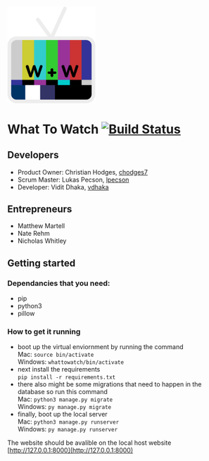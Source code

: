 <img src="LogoColor.png" alt="logo" width="200">

# What To Watch [![Build Status](https://travis-ci.com/chodges7/WhatToWatch.svg?branch=master)](https://travis-ci.com/chodges7/WhatToWatch)

## Developers
* Product Owner: Christian Hodges, [chodges7](https://github.com/chodges7)
* Scrum Master: Lukas Pecson, [lpecson](https://github.com/lpecson)
* Developer: Vidit Dhaka, [vdhaka](https://github.com/vdhaka)

## Entrepreneurs
* Matthew Martell
* Nate Rehm
* Nicholas Whitley

## Getting started
### Dependancies that you need:
* pip
* python3
* pillow

### How to get it running
* boot up the virtual enviornment by running the command  
Mac: ```source bin/activate```  
Windows: ```whattowatch/bin/activate```  
* next install the requirements  
```pip install -r requirements.txt```
* there also might be some migrations that need to happen in the database so run this command  
Mac: ```python3 manage.py migrate```  
Windows: ```py manage.py migrate```  
* finally, boot up the local server  
Mac: ```python3 manage.py runserver```  
Windows: ```py manage.py runserver```

The website should be avalible on the local host website [http://127.0.0.1:8000](http://127.0.0.1:8000)
